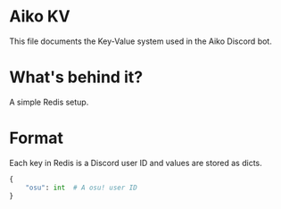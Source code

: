 # Aiko KV

This file documents the Key-Value system used in the Aiko Discord bot.

# What's behind it?
A simple Redis setup.

# Format
Each key in Redis is a Discord user ID and values are stored as dicts.
```py
{
    "osu": int  # A osu! user ID
}